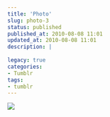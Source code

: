 ```yaml
---
title: 'Photo'
slug: photo-3
status: published
published_at: 2010-08-08 11:01
updated_at: 2010-08-08 11:01
description: |
    
legacy: true
categories:
- Tumblr
tags:
- tumblr
---
```


<p><img decoding="async" src="http://29.media.tumblr.com/tumblr_l6sc3kcPDO1qarnwvo1_500.jpg"/></p>